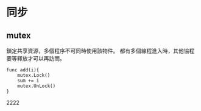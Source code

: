 # 同步

## mutex
鎖定共享資源，多個程序不可同時使用該物件。
都有多個線程進入時，其他協程要等釋放才可以再訪問。
```
func add(i){
    mutex.Lock()
    sum += i
    mutex.UnLock()
}
```

2222